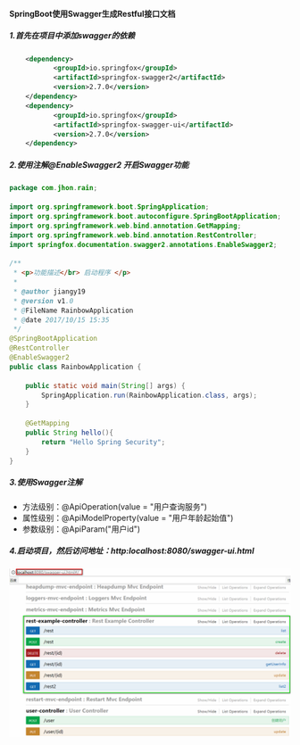 #### SpringBoot使用Swagger生成Restful接口文档 

##### 1.首先在项目中添加swagger的依赖
```xml
    <dependency>
           <groupId>io.springfox</groupId>
           <artifactId>springfox-swagger2</artifactId>
           <version>2.7.0</version>
    </dependency>
    <dependency>
           <groupId>io.springfox</groupId>
           <artifactId>springfox-swagger-ui</artifactId>
           <version>2.7.0</version>
    </dependency> 
```

##### 2.使用注解@EnableSwagger2 开启Swagger功能
```java
package com.jhon.rain;

import org.springframework.boot.SpringApplication;
import org.springframework.boot.autoconfigure.SpringBootApplication;
import org.springframework.web.bind.annotation.GetMapping;
import org.springframework.web.bind.annotation.RestController;
import springfox.documentation.swagger2.annotations.EnableSwagger2;

/**
 * <p>功能描述</br> 启动程序 </p>
 *
 * @author jiangy19
 * @version v1.0
 * @FileName RainbowApplication
 * @date 2017/10/15 15:35
 */
@SpringBootApplication
@RestController
@EnableSwagger2
public class RainbowApplication {

	public static void main(String[] args) {
		SpringApplication.run(RainbowApplication.class, args);
	}

	@GetMapping
	public String hello(){
		return "Hello Spring Security";
	}
}

```


##### 3.使用Swagger注解
* 方法级别：@ApiOperation(value = "用户查询服务")
* 属性级别：@ApiModelProperty(value = "用户年龄起始值")
* 参数级别：@ApiParam("用户id")

##### 4.启动项目，然后访问地址：http:localhost:8080/swagger-ui.html
![Swagger-Restful-API](../photos/RestfulAPI-Swaggeruipage.png)

